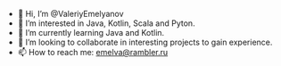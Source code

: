 - 👋 Hi, I’m @ValeriyEmelyanov
- 👀 I’m interested in Java, Kotlin, Scala and Pyton.
- 🌱 I’m currently learning Java and Kotlin.
- 💞️ I’m looking to collaborate in interesting projects to gain experience. 
- 📫 How to reach me: emelva@rambler.ru

<!---
ValeriyEmelyanov/ValeriyEmelyanov is a ✨ special ✨ repository because its `README.md` (this file) appears on your GitHub profile.
You can click the Preview link to take a look at your changes.
--->
